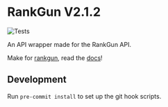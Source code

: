 # RankGun V2.1.2

![Tests](https://github.com/Noah-Haf/RankGunModule/actions/workflows/tests.yml/badge.svg)

An API wrapper made for the RankGun API.

Make for [rankgun](https://rankgun.works), read the [docs](https://docs.rankgun.works)!

## Development

Run `pre-commit install` to set up the git hook scripts.
